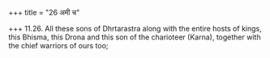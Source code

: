 +++
title = "26 अमी च"

+++
11.26. All these sons of Dhrtarastra along with the entire hosts of
kings, this Bhisma, this Drona and this son of the charioteer (Karna),
together with the chief warriors of ours too;
